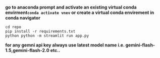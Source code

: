 **go to anaconda prompt and activate an existing virtual conda envirment`conda activate vnev` or create a virtual conda envirement in conda navigator**
```
cd repo
pip install -r requirements.txt
python python -m streamlit run app.py

```
**for any gemni api key always use latest model name i.e. gemini-flash-1.5,gemini-flash-2.0 etc..**
